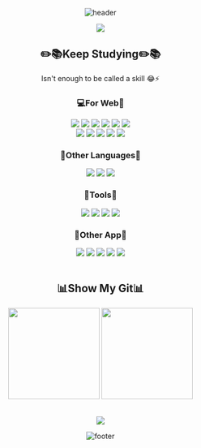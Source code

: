 <div align="center">
  
![header](https://capsule-render.vercel.app/api?type=waving&color=gradient&height=230&section=header&text=print('Hello%20YeChan!')&fontAlign=50&fontAlignY=45&fontSize=70&fontColor=000000&desc=Studying%20for%20become%20Full%20Stack%20Dev&descAlignY=20&descAlign=65)


  
<a href="#" target="_blank">
  <img src="https://img.shields.io/badge/-ssy01077@gmail.com-EA4335?style=for-the-badge&logo=Gmail&logoColor=ffffff"/>
</a><br/>


## :pencil2::books:Keep Studying:pencil2::books:
Isn't enough to be called a skill :joy::zap:
  
### :computer:For Web:page_facing_up:
<a href="#" target="_blank"><img src="https://img.shields.io/badge/-HTML5-F05032?style=for-the-badge&logo=html5&logoColor=ffffff"/></a>
<a href="#" target="_blank"><img src="https://img.shields.io/badge/-CSS-1572B6?style=for-the-badge&logo=css3&logoColor=ffffff"/></a>
<a href="#" target="_blank"><img src="https://img.shields.io/badge/-Thymeleaf-005F0F?style=for-the-badge&logo=Thymeleaf&logoColor=ffffff"/></a>
<a href="#" target="_blank"><img src="https://img.shields.io/badge/-React-61DAFB?style=for-the-badge&logo=React&logoColor=ffffff"/></a>
<a href="#" target="_blank"><img src="https://img.shields.io/badge/-Bulma-00D1B2?style=for-the-badge&logo=Bulma&logoColor=ffffff"/></a>
<a href="#" target="_blank"><img src="https://img.shields.io/badge/-Bootstrap-7952B3?style=for-the-badge&logo=Bootstrap&logoColor=ffffff"/></a></br>
<a href="#" target="_blank"><img src="https://img.shields.io/badge/-Java-007396?style=for-the-badge&logo=java&logoColor=ffffff"/></a>
<a href="#" target="_blank"><img src="https://img.shields.io/badge/-Java Script-F7DF1E?style=for-the-badge&logo=javascript&logoColor=ffffff"/></a>
<a href="#" target="_blank"><img src="https://img.shields.io/badge/-Spring-6DB33F?style=for-the-badge&logo=spring&logoColor=ffffff"/></a>
<a href="#" target="_blank"><img src="https://img.shields.io/badge/-Node.js-339933?style=for-the-badge&logo=node.js&logoColor=ffffff"/></a>
<a href="#" target="_blank"><img src="https://img.shields.io/badge/-MySQL-4479A1?style=for-the-badge&logo=MySQL&logoColor=ffffff"/></a><br/>

### :blue_book:Other Languages:blue_book:
<a href="#" target="_blank"><img src="https://img.shields.io/badge/-Python-3776AB?style=for-the-badge&logo=python&logoColor=ffffff"/></a>
<a href="#" target="_blank"><img src="https://img.shields.io/badge/-C-A8B9CC?style=for-the-badge&logo=c&logoColor=ffffff"/></a>
<a href="#" target="_blank"><img src="https://img.shields.io/badge/-C++-00599C?style=for-the-badge&logo=c%2B%2B&logoColor=ffffff"/></a><br/>

### :wrench:Tools:wrench:
<a href="#" target="_blank"><img src="https://img.shields.io/badge/-IntelliJ IDEA-000000?style=for-the-badge&logo=intellijidea&logoColor=ffffff"/></a>
<a href="#" target="_blank"><img src="https://img.shields.io/badge/-PyCharm-000000?style=for-the-badge&logo=PyCharm&logoColor=ffffff"/></a>
<a href="#" target="_blank"><img src="https://img.shields.io/badge/-Visual Studio Code-007ACC?style=for-the-badge&logo=VisualStudioCode&logoColor=ffffff"/></a>
<a href="#" target="_blank"><img src="https://img.shields.io/badge/-Eclipse IDE-2C2255?style=for-the-badge&logo=EclipseIDE&logoColor=ffffff"/></a><br/>

### :notebook_with_decorative_cover:Other App:notebook_with_decorative_cover:
<a href="#" target="_blank"><img src="https://img.shields.io/badge/-Git-F05032?style=for-the-badge&logo=git&logoColor=ffffff"/></a>
<a href="#" target="_blank"><img src="https://img.shields.io/badge/-Source Tree-0052CC?style=for-the-badge&logo=Sourcetree&logoColor=ffffff"/></a>
<a href="#" target="_blank"><img src="https://img.shields.io/badge/-Slack-4A154B?style=for-the-badge&logo=slack&logoColor=ffffff"/></a>
<a href="#" target="_blank"><img src="https://img.shields.io/badge/-Notion-000000?style=for-the-badge&logo=Notion&logoColor=ffffff"/></a>
<a href="#" target="_blank"><img src="https://img.shields.io/badge/-Virtual Box-183A61?style=for-the-badge&logo=VirtualBox&logoColor=ffffff"/></a><br/><br/>

## :bar_chart:Show My Git:bar_chart:
<p>
  <img height="180em" src="https://github-readme-stats.vercel.app/api?username=YeChanKim98&show_icons=true&include_all_commits=true&bg_color=30,2c3e50,3498db&title_color=fff&text_color=fff">
  <img height="180em" src="https://github-readme-stats.vercel.app/api/top-langs/?username=YeChanKim98&layout=compact&bg_color=30,2c3e50,3498db&title_color=fff&text_color=fff">
</p><br/>

  <img src="https://hits.seeyoufarm.com/api/count/incr/badge.svg?url=https%3A%2F%2Fgithub.com%2FYeChanKim98&count_bg=%233498db&title_bg=%232c3e50&icon=github.svg&icon_color=%23EBE7E7&title=Hits&edge_flat=false"/>


![footer](https://capsule-render.vercel.app/api?section=footer&type=waving&color=gradient)

</div>
<!--
3498DB to 2C3E50
**YeChanKim98/YeChanKim98** is a ✨ _special_ ✨ repository because its `README.md` (this file) appears on your GitHub profile.
<a href="#" target="_blank"><img src="https://img.shields.io/badge/-HTML5-F05032?style=for-the-badge&logo=html5&logoColor=ffffff"/></a>
<a href="#" target="_blank"><img src="https://img.shields.io/badge/-HTML5-F05032?style=for-the-badge&logo=html5&logoColor=ffffff"/></a>
Here are some ideas to get you started:

- 🔭 I’m currently working on ...
- 🌱 I’m currently learning ...
- 👯 I’m looking to collaborate on ...
- 🤔 I’m looking for help with ...
- 💬 Ask me about ...
- 📫 How to reach me: ...
- 😄 Pronouns: ...
- ⚡ Fun fact: ...
-->
